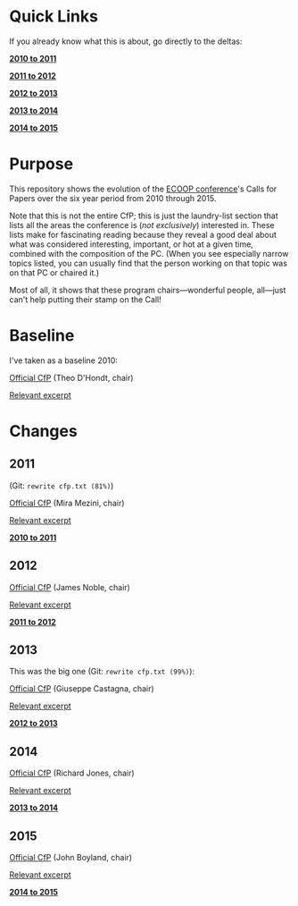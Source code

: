 # Quick Links

If you already know what this is about, go directly to the deltas:

[**2010 to 2011**](https://github.com/shriram/ecoop-cfps/commit/063ee710952f905e53acf19b7736f2a8572802c7)

[**2011 to 2012**](https://github.com/shriram/ecoop-cfps/commit/d609f26a13aef38df226f38576d36ebd702cb706)

[**2012 to 2013**](https://github.com/shriram/ecoop-cfps/commit/65764f3ee79e433b910d0e15f60caefdce4b9248)

[**2013 to 2014**](https://github.com/shriram/ecoop-cfps/commit/10d5c008dbb27f3b224ca0ea80d57ee97e4ba8f7)

[**2014 to 2015**](https://github.com/shriram/ecoop-cfps/commit/de5bcaca6a5cee0a3bb429d2f023414b3a873eb9)

# Purpose

This repository shows the evolution of the [ECOOP conference](http://www.ecoop.org/)'s Calls for Papers over the six year period from 2010 through 2015.

Note that this is not the entire CfP; this is just the laundry-list section that lists all the areas the conference is (_not exclusively_) interested in. These lists make for fascinating reading because they reveal a good deal about what was considered interesting, important, or hot at a given time, combined with the composition of the PC. (When you see especially narrow topics listed, you can usually find that the person working on that topic was on that PC or chaired it.)

Most of all, it shows that these program chairs—wonderful people, all—just can't help putting their stamp on the Call!

# Baseline

I've taken as a baseline 2010:

[Official CfP](http://ecoop2010.uni-mb.si/call_for_papers.html) (Theo D'Hondt, chair)

[Relevant excerpt](https://github.com/shriram/ecoop-cfps/blob/954d9ca8b7512c13bd91c6edadbf9f0c370d7220/cfp.txt)

# Changes

## 2011

(Git: `rewrite cfp.txt (81%)`)

[Official CfP](http://scc-sentinel.lancs.ac.uk/ecoop11/?q=calls/research) (Mira Mezini, chair)

[Relevant excerpt](https://github.com/shriram/ecoop-cfps/blob/063ee710952f905e53acf19b7736f2a8572802c7/cfp.txt)

[**2010 to 2011**](https://github.com/shriram/ecoop-cfps/commit/063ee710952f905e53acf19b7736f2a8572802c7)

## 2012

[Official CfP](http://ecoop12.cs.purdue.edu/content/call-papers) (James Noble, chair)

[Relevant excerpt](https://github.com/shriram/ecoop-cfps/blob/d609f26a13aef38df226f38576d36ebd702cb706/cfp.txt)

[**2011 to 2012**](https://github.com/shriram/ecoop-cfps/commit/d609f26a13aef38df226f38576d36ebd702cb706)

## 2013

This was the big one (Git: `rewrite cfp.txt (99%)`): 

[Official CfP](http://www.lirmm.fr/ecoop13/index.php/conference-papers.html) (Giuseppe Castagna, chair)

[Relevant excerpt](https://github.com/shriram/ecoop-cfps/blob/65764f3ee79e433b910d0e15f60caefdce4b9248/cfp.txt)

[**2012 to 2013**](https://github.com/shriram/ecoop-cfps/commit/65764f3ee79e433b910d0e15f60caefdce4b9248)

## 2014

[Official CfP](http://ecoop14.it.uu.se/calls/technical-papers.php) (Richard Jones, chair)

[Relevant excerpt](https://github.com/shriram/ecoop-cfps/blob/10d5c008dbb27f3b224ca0ea80d57ee97e4ba8f7/cfp.txt)

[**2013 to 2014**](https://github.com/shriram/ecoop-cfps/commit/10d5c008dbb27f3b224ca0ea80d57ee97e4ba8f7)

## 2015

[Official CfP](http://2015.ecoop.org/track/research-track#Call-for-Papers) (John Boyland, chair)

[Relevant excerpt](https://github.com/shriram/ecoop-cfps/blob/de5bcaca6a5cee0a3bb429d2f023414b3a873eb9/cfp.txt)

[**2014 to 2015**](https://github.com/shriram/ecoop-cfps/commit/de5bcaca6a5cee0a3bb429d2f023414b3a873eb9)
